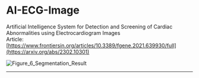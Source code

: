 # AI-ECG-Image

Artificial Intelligence System for Detection and Screening of Cardiac Abnormalities using Electrocardiogram Images \
Article:[https://www.frontiersin.org/articles/10.3389/fgene.2021.639930/full](https://arxiv.org/abs/2302.10301)

![Figure_6_Segmentation_Result](https://user-images.githubusercontent.com/50656765/125736033-501fa324-f6bf-4622-b124-41d4ee497811.jpg)
****
